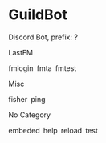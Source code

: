 # GuildBot
Discord Bot, prefix: ?

LastFM

fmlogin fmta fmtest

Misc

fisher ping

​No Category

embeded help reload test
